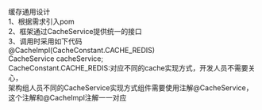 缓存通用设计  
1、根据需求引入pom  
2、框架通过CacheService提供统一的接口  
3、调用时采用如下代码  
@CacheImpl(CacheConstant.CACHE_REDIS)  
CacheService cacheService;  
CacheConstant.CACHE_REDIS:对应不同的cache实现方式，开发人员不需要关心，  
架构组人员不同的CacheService实现方式组件需要使用注解@CacheService，这个注解和@CacheImpl注解一一对应  

